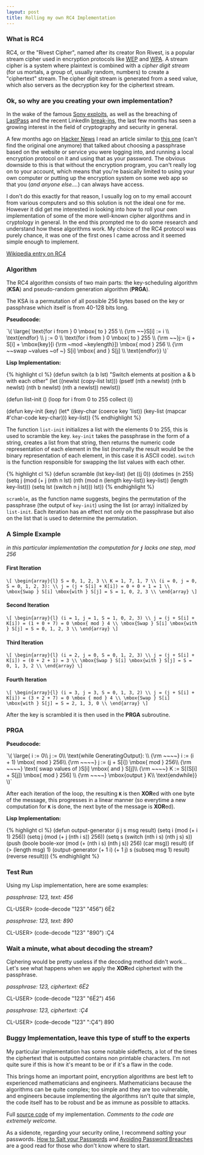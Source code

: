 ```yaml
---
layout: post
title: Rolling my own RC4 Implementation
---
```


### What is RC4

RC4, or the "Rivest Cipher", named after its creator Ron Rivest, is a popular stream cipher used in encryption protocols like [WEP](http://en.wikipedia.org/wiki/Wired_Equivalent_Privacy) and [WPA](http://en.wikipedia.org/wiki/Wi-Fi_Protected_Access). A stream cipher is a system where plaintext is combined with a *cipher digit stream* (for us mortals, a group of, usually random, numbers) to create a "ciphertext" stream. The cipher digit stream is generated from a seed value, which also servers as the decryption key for the ciphertext stream.

### Ok, so why are you creating your own implementation?

In the wake of the famous [Sony exploits](http://www.wired.com/gamelife/2011/05/sony-online-entertainment-hack/), as well as the breaching of [LastPass](http://www.pcworld.com/article/227268/lastpass_ceo_explains_possible_hack.html) and the recent LinkedIn [break-ins](http://www.forbes.com/sites/reuvencohen/2012/06/06/linkedin-hacked-a-few-apps-suggestions-for-protecting-your-online-passwords/), the last few months has seen a growing interest in the field of cryptography and security in general. 

A few months ago on [Hacker News](http://news.ycombinator.com) I read an article similar to [this one](http://lifehacker.com/5715794/how-to-write-down-and-encrypt-your-passwords-with-an-old+school-tabula-recta) (can't find the original one anymore) that talked about choosing a passphrase based on the website or service you were logging into, and running a local encryption protocol on it and using that as your password. The obvious downside to this is that without the encryption program, you can't really log on to your account, which means that you're basically limited to using your own computer or putting up the encryption system on some web app so that you (*and anyone else....*) can always have access.

I don't do this exactly for that reason, I usually log on to my email account from various computers and so this solution is not the ideal one for me. However it did get me interested in looking into how to roll your own implementation of some of the more well-known cipher algorithms and in cryptology in general. In the end this prompted me to do some research and understand how these algorithms work. My choice of the RC4 protocol was purely chance, it was one of the first ones I came across and it seemed simple enough to implement.

[Wikipedia entry on RC4](http://en.wikipedia.org/wiki/RC4)

### Algorithm

The RC4 algorithm consists of two main parts: the key-scheduling algorithm (**KSA**) and pseudo-random generation algorithm (**PRGA**).

The KSA is a permutation of all possible 256 bytes based on the key or passphrase which itself is from 40-128 bits long.

**Pseudocode:**

<section class="code">
`\(
\large{ \text{for i from } 0 \mbox{ to } 255 \\
{\rm ~~}S[i] := i \\
\text{endfor} \\
j := 0 \\
\text{for i from } 0 \mbox{ to } 255 \\
{\rm ~~}j:= (j + S[i] + \mbox{key}[i {\rm ~mod ~keylength}]) \mbox{ mod } 256 \\
{\rm ~~swap ~values ~of ~} S[i] \mbox{ and } S[j] \\
\text{endfor}}
\)`
</section>

**Lisp Implementation:**
  <section class="code">
  {% highlight cl %}
  (defun switch (a b lst)
  "Switch elements at position a & b with each other"
    (let ((newlst (copy-list lst)))
      (psetf (nth a newlst) (nth b newlst)
             (nth b newlst) (nth a newlst))
      newlst))

  (defun list-init ()
    (loop for i from 0 to 255
      collect i))

  (defun key-init (key)
    (let* ((key-char (coerce key 'list))
           (key-list (mapcar #'char-code key-char)))
      key-list))
  {% endhighlight %}
  </section>

The function `list-init` initializes a list with the elements 0 to 255, this is used to scramble the key. `key-init` takes the passphrase in the form of a string, creates a list from that string, then returns the numeric code representation of each element in the list (normally the result would be the binary representation of each element, in this case it is ASCII code). `switch` is the function responsible for swapping the list values with each other.

  <section class="code">
  {% highlight cl %}
  (defun scramble (lst key-list)
    (let ((j 0))
      (dotimes (n 255)
        (setq j (mod (+ j
                        (nth n lst)
                        (nth (mod n (length key-list))
                             key-list))
                     (length key-list)))
        (setq lst (switch n j lst)))
      lst))
  {% endhighlight %}
  </section>

`scramble`, as the function name suggests, begins the permutation of the passphrase (the output of `key-init`) using the list (or array) initialized by `list-init`. Each iteration has an effect not only on the passphrase but also on the list that is used to determine the permutation.

### A Simple Example
*in this particular implementation the computation for **`j`** lacks one step, mod 256*

#### First Iteration
`\[
\begin{array}{l}
S = 0, 1, 2, 3 \\
K = 1, 7, 1, 7 \\
(i = 0, j = 0, S = 0, 1, 2, 3): \\
j = (j + S[i] + K[i]) = 0 + 0 + 1 = 1 \\
\mbox{Swap } S[i] \mbox{with } S[j] = S = 1, 0, 2, 3 \\
\end{array}
\]`  


#### Second Iteration
`\[
\begin{array}{l}
(i = 1, j = 1, S = 1, 0, 2, 3) \\
j = (j + S[i] + K[i]) = (1 + 0 + 7) = 0 \mbox{ mod } 4 \\
\mbox{Swap } S[i] \mbox{with } S[j] = S = 0, 1, 2, 3 \\
\end{array}
\]`  

#### Third Iteration
`\[
\begin{array}{l}
(i = 2, j = 0, S = 0, 1, 2, 3) \\
j = (j + S[i] + K[i]) = (0 + 2 + 1) = 3 \\
\mbox{Swap } S[i] \mbox{with } S[j] = S = 0, 1, 3, 2 \\
\end{array}
\]`

#### Fourth Iteration
`\[
\begin{array}{l}
(i = 3, j = 3, S = 0, 1, 3, 2) \\
j = (j + S[i] + K[i]) = (3 + 2 + 7) = 0 \mbox { mod } 4 \\
\mbox{Swap } S[i] \mbox{with } S[j] = S = 2, 1, 3, 0 \\
\end{array}
\]`

After the key is scrambled it is then used in the **PRGA** subroutine.

### PRGA

**Pseudocode:**

<section class="code">
`\(
\large{ i := 0\\
j := 0\\
\text{while GeneratingOutput}: \\
{\rm ~~~~} i := (i + 1) \mbox{ mod } 256\\
{\rm ~~~~} j := (j + S[i]) \mbox{ mod } 256\\
{\rm ~~~~} \text{ swap values of }S[i] \mbox{ and } S[j]\\
{\rm ~~~~} K := S[(S[i] + S[j]) \mbox{ mod } 256] \\
{\rm ~~~~} \mbox{output } K\\
\text{endwhile}}
\)`
</section>

After each iteration of the loop, the resulting **`K`** is then **XOR**ed with one byte of the message, this progresses in a linear manner (so everytime a new computation for **`K`** is done, the next byte of the message is **XOR**ed).

**Lisp Implementation:**
<section class="code">
  {% highlight cl %}
  (defun output-generator (i j s msg result)
    (setq i (mod (+ i 1) 256))
    (setq j (mod (+ j (nth i s)) 256))
    (setq s (switch (nth i s)
                    (nth j s) s))
    (push (boole boole-xor (mod (+ (nth i s)
                                   (nth j s))
                                256)
                 (car msg)) result)
    (if (> (length msg) 1)
        (output-generator (+ 1 i)
                          (+ 1 j)
                          s
                          (subseq msg 1)
                          result)
        (reverse result)))
  {% endhighlight %}
</section>

### Test Run
Using my Lisp implementation, here are some examples:

*passphrase: 123, text: 456*
<section class="shell">
    CL-USER> (code-decode "123" "456")
    6Ë2
</section>

*passphrase: 123, text: 890*
<section class="shell">
    CL-USER> (code-decode "123" "890")
    :Ç4
</section>

### Wait a minute, what about decoding the stream?
Ciphering would be pretty useless if the decoding method didn't work... Let's see what happens when we apply the **XOR**ed ciphertext with the passphrase.

*passphrase: 123, ciphertext: 6Ë2*
<section class="shell">
    CL-USER> (code-decode "123" "6Ë2")
    456
</section>

*passphrase: 123, ciphertext: :Ç4*
<section class="shell">
    CL-USER> (code-decode "123" ":Ç4")
    890
</section>

### Buggy Implementation, leave this type of stuff to the experts
My particular implementation has some notable sideffects, a lot of the times the ciphertext that is outputted contains non printable characters. I'm not quite sure if this is how it's meant to be or if it's a flaw in the code.

This brings home an important point, encryption algorithms are best left to experienced mathematicians and engineers. Mathematicians because the algorithms can be quite complex; too simple and they are too vulnerable, and engineers because implementing the algorithms isn't quite that simple, the code itself has to be robust and be as immune as possible to attacks.

Full [source code](https://github.com/paradigmshift/salt-n-pepper) of my implementation. *Comments to the code are extremely welcome.*

As a sidenote, regarding your security online, I recommend *salting* your passwords. [How to Salt your Passwords](http://peebs.org/heres-how-to-salt-your-own-passwords-and-prev) and [Avoiding Password Breaches](http://www.readwriteweb.com/archives/avoiding-password-breaches-101-salt-your-hash.php) are a good read for those who don't know where to start.